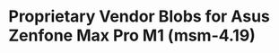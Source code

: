 Proprietary Vendor Blobs for Asus Zenfone Max Pro M1 (msm-4.19)
======================================================================